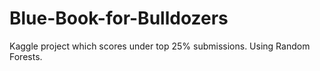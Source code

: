 # Blue-Book-for-Bulldozers

Kaggle project which scores under top 25% submissions. Using Random Forests.
